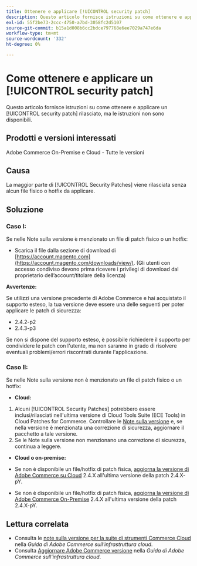 ```yaml
---
title: Ottenere e applicare [!UICONTROL security patch]
description: Questo articolo fornisce istruzioni su come ottenere e applicare un [!UICONTROL security patch] rilasciato, ma le istruzioni non sono disponibili.
exl-id: 55f2be73-2ccc-4750-a7bd-3058fc2d5107
source-git-commit: b15a1d008b6cc2bdce797768e6ee7029a747e6da
workflow-type: tm+mt
source-wordcount: '332'
ht-degree: 0%

---
```


# Come ottenere e applicare un [!UICONTROL security patch]

Questo articolo fornisce istruzioni su come ottenere e applicare un [!UICONTROL security patch] rilasciato, ma le istruzioni non sono disponibili.

## Prodotti e versioni interessati

Adobe Commerce On-Premise e Cloud - Tutte le versioni

## Causa

La maggior parte di [!UICONTROL Security Patches] viene rilasciata senza alcun file fisico o hotfix da applicare.

## Soluzione


### Caso I:

Se nelle Note sulla versione è menzionato un file di patch fisico o un hotfix:

* Scarica il file dalla sezione di download di [https://account.magento.com](https://account.magento.com/downloads/view/). (Gli utenti con accesso condiviso devono prima ricevere i privilegi di download dal proprietario dell’account/titolare della licenza)

**Avvertenze:**

Se utilizzi una versione precedente di Adobe Commerce e hai acquistato il supporto esteso, la tua versione deve essere una delle seguenti per poter applicare le patch di sicurezza:

* 2.4.2-p2
* 2.4.3-p3

Se non si dispone del supporto esteso, è possibile richiedere il supporto per condividere le patch con l&#39;utente, ma non saranno in grado di risolvere eventuali problemi/errori riscontrati durante l&#39;applicazione.

### Caso II:

Se nelle Note sulla versione non è menzionato un file di patch fisico o un hotfix:

* **Cloud:**

1. Alcuni [!UICONTROL Security Patches] potrebbero essere inclusi/rilasciati nell&#39;ultima versione di Cloud Tools Suite (ECE Tools) in Cloud Patches for Commerce. Controllare le [Note sulla versione](https://experienceleague.adobe.com/en/docs/commerce-cloud-service/user-guide/release-notes/cloud-tools-suite) e, se nella versione è menzionata una correzione di sicurezza, aggiornare il pacchetto a tale versione.
1. Se le Note sulla versione non menzionano una correzione di sicurezza, continua a leggere.

* **Cloud o on-premise:**

* Se non è disponibile un file/hotfix di patch fisica, [aggiorna la versione di Adobe Commerce su Cloud](https://experienceleague.adobe.com/en/docs/commerce-cloud-service/user-guide/develop/upgrade/commerce-version) 2.4.X all&#39;ultima versione della patch 2.4.X-pY.
* Se non è disponibile un file/hotfix di patch fisica, [aggiorna la versione di Adobe Commerce On-Premise](https://experienceleague.adobe.com/en/docs/commerce-operations/upgrade-guide/implementation/perform-upgrade) 2.4.X all&#39;ultima versione della patch 2.4.X-pY.

## Lettura correlata

* Consulta le [note sulla versione per la suite di strumenti Commerce Cloud](https://experienceleague.adobe.com/en/docs/commerce-cloud-service/user-guide/release-notes/cloud-tools-suite) nella *Guida di Adobe Commerce sull&#39;infrastruttura cloud*.
* Consulta [Aggiornare Adobe Commerce versione](https://experienceleague.adobe.com/en/docs/commerce-cloud-service/user-guide/develop/upgrade/commerce-version) nella *Guida di Adobe Commerce sull&#39;infrastruttura cloud*.
